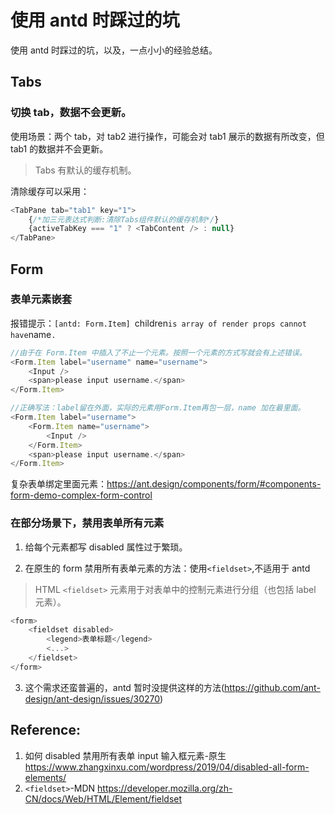 # 使用 antd 时踩过的坑

使用 antd 时踩过的坑，以及，一点小小的经验总结。

## Tabs

### 切换 tab，数据不会更新。

使用场景：两个 tab，对 tab2 进行操作，可能会对 tab1 展示的数据有所改变，但 tab1 的数据并不会更新。

> Tabs 有默认的缓存机制。

清除缓存可以采用：

```js
<TabPane tab="tab1" key="1">
	{/*加三元表达式判断:清除Tabs组件默认的缓存机制*/}
	{activeTabKey === "1" ? <TabContent /> : null}
</TabPane>
```

## Form

### 表单元素嵌套

报错提示：`[antd: Form.Item] `children`is array of render props cannot have`name`.`

```js
//由于在 Form.Item 中插入了不止一个元素。按照一个元素的方式写就会有上述错误。
<Form.Item label="username" name="username">
	<Input />
	<span>please input username.</span>
</Form.Item>

//正确写法：label留在外面，实际的元素用Form.Item再包一层，name 加在最里面。
<Form.Item label="username">
	<Form.Item name="username">
		<Input />
	</Form.Item>
	<span>please input username.</span>
</Form.Item>
```
复杂表单绑定里面元素：https://ant.design/components/form/#components-form-demo-complex-form-control

### 在部分场景下，禁用表单所有元素

1. 给每个元素都写 disabled 属性过于繁琐。

2. 在原生的 form 禁用所有表单元素的方法：使用`<fieldset>`,不适用于 antd

> HTML `<fieldset>` 元素用于对表单中的控制元素进行分组（也包括 label 元素）。

```js
<form>
    <fieldset disabled>
        <legend>表单标题</legend>
        <...>
    </fieldset>
</form>
```

3. 这个需求还蛮普遍的，antd 暂时没提供这样的方法(https://github.com/ant-design/ant-design/issues/30270)

## Reference:

1. 如何 disabled 禁用所有表单 input 输入框元素-原生 https://www.zhangxinxu.com/wordpress/2019/04/disabled-all-form-elements/
2. `<fieldset>`-MDN https://developer.mozilla.org/zh-CN/docs/Web/HTML/Element/fieldset
